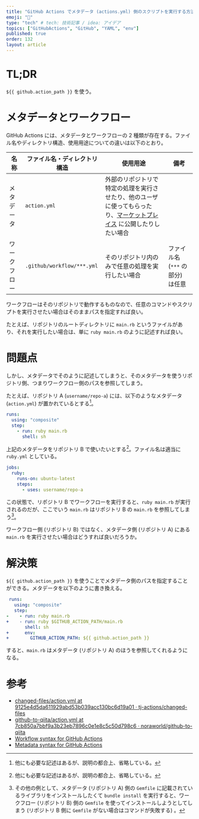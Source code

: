 ```yaml
---
title: "GitHub Actions でメタデータ (actions.yml) 側のスクリプトを実行する方法"
emoji: "🐙"
type: "tech" # tech: 技術記事 / idea: アイデア
topics: ["GitHubActions", "GitHub", "YAML", "env"]
published: true
order: 132
layout: article
---
```


# TL;DR
`${{ github.action_path }}` を使う。



# メタデータとワークフロー
GitHub Actions には、メタデータとワークフローの 2 種類が存在する。ファイル名やディレクトリ構造、使用用途についての違いは以下のとおり。

| 名称 | ファイル名・ディレクトリ構造 | 使用用途 | 備考 |
| --- | --- | --- | --- |
| メタデータ | `action.yml` | 外部のリポジトリで特定の処理を実行させたり、他のユーザに使ってもらったり、[マーケットプレイス](https://github.com/marketplace?type=actions) に公開したりしたい場合 ||
| ワークフロー | `.github/workflow/***.yml` | そのリポジトリ内のみで任意の処理を実行したい場合 | ファイル名 (`***` の部分) は任意 |

ワークフローはそのリポジトリで動作するものなので、任意のコマンドやスクリプトを実行させたい場合はそのままパスを指定すれば良い。

たとえば、リポジトリのルートディレクトリに `main.rb` というファイルがあり、それを実行したい場合は、単に `ruby main.rb` のように記述すれば良い。



# 問題点
しかし、メタデータでそのように記述してしまうと、そのメタデータを使うリポジトリ側、つまりワークフロー側のパスを参照してしまう。

たとえば、リポジトリ A (`username/repo-a`) には、以下のようなメタデータ (`action.yml`) が置かれているとする[^1]。

[^1]: 他にも必要な記述はあるが、説明の都合上、省略している。

```yaml:action.yml
runs:
  using: "composite"
  step:
    - run: ruby main.rb
      shell: sh
```

上記のメタデータをリポジトリ B で使いたいとする[^1]。ファイル名は適当に `ruby.yml` としている。

```yaml:.github/workflow/ruby.yml
jobs:
  ruby:
    runs-on: ubuntu-latest
    steps:
      - uses: username/repo-a
```

この状態で、リポジトリ B でワークフローを実行すると、`ruby main.rb` が実行されるのだが、ここでいう `main.rb` はリポジトリ B の `main.rb` を参照してしまう[^2]。

[^2]: その他の例として、メタデータ (リポジトリ A) 側の `Gemfile` に記載されているライブラリをインストールしたくて `bundle install` を実行すると、ワークフロー (リポジトリ B) 側の `Gemfile` を使ってインストールしようとしてしまう (リポジトリ B 側に `Gemfile` がない場合はコマンドが失敗する) 。

ワークフロー側 (リポジトリ B) ではなく、メタデータ側 (リポジトリ A) にある `main.rb` を実行させたい場合はどうすれば良いだろうか。



# 解決策
`${{ github.action_path }}` を使うことでメタデータ側のパスを指定することができる。メタデータを以下のように書き換える。

```diff:action.yml
 runs:
   using: "composite"
   step:
-    - run: ruby main.rb
+    - run: ruby $GITHUB_ACTION_PATH/main.rb
       shell: sh
+      env:
+        GITHUB_ACTION_PATH: ${{ github.action_path }}
```

すると、`main.rb` はメタデータ (リポジトリ A) のほうを参照してくれるようになる。



# 参考
* [changed-files/action.yml at 9125e4d5da611929abd53b039acc130bc6d19a01 · tj-actions/changed-files](https://github.com/tj-actions/changed-files/blob/9125e4d5da611929abd53b039acc130bc6d19a01/action.yml#L131-L148)
* [github-to-qiita/action.yml at 7cb850a7bbf9a3b23eb7896c0e1e8c5c50d798c6 · noraworld/github-to-qiita](https://github.com/noraworld/github-to-qiita/blob/7cb850a7bbf9a3b23eb7896c0e1e8c5c50d798c6/action.yml#L60-L69)
* [Workflow syntax for GitHub Actions](https://docs.github.com/en/actions/using-workflows/workflow-syntax-for-github-actions)
* [Metadata syntax for GitHub Actions](https://docs.github.com/en/actions/creating-actions/metadata-syntax-for-github-actions)
